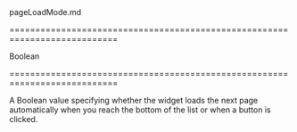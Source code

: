 <!--dep-->pageLoadMode.md<!--/dep-->
===========================================================================
<!--type-->Boolean<!--/type-->
===========================================================================

<!--shortDescription-->
A Boolean value specifying whether the widget loads the next page automatically when you reach the bottom of the list or when a button is clicked.
<!--/shortDescription-->

<!--fullDescription-->

<!--/fullDescription-->